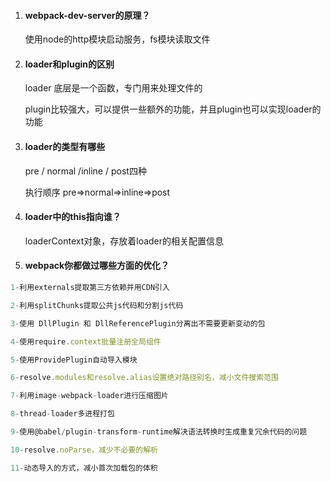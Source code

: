 1. #### webpack-dev-server的原理？

   使用node的http模块启动服务，fs模块读取文件

2. #### loader和plugin的区别

   loader 底层是一个函数，专门用来处理文件的

   plugin比较强大，可以提供一些额外的功能，并且plugin也可以实现loader的功能

3. #### loader的类型有哪些

   pre / normal /inline / post四种

   执行顺序 pre=>normal=>inline=>post

4. #### loader中的this指向谁？

   loaderContext对象，存放着loader的相关配置信息

5. #### webpack你都做过哪些方面的优化？

```js
1-利用externals提取第三方依赖并用CDN引入

2-利用splitChunks提取公共js代码和分割js代码

3-使用 DllPlugin 和 DllReferencePlugin分离出不需要更新变动的包

4-使用require.context批量注册全局组件

5-使用ProvidePlugin自动导入模块

6-resolve.modules和resolve.alias设置绝对路径别名，减小文件搜索范围

7-利用image-webpack-loader进行压缩图片

8-thread-loader多进程打包

9-使用@babel/plugin-transform-runtime解决语法转换时生成重复冗余代码的问题

10-resolve.noParse，减少不必要的解析

11-动态导入的方式，减小首次加载包的体积

```